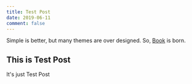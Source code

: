 ```yaml
---
title: Test Post
date: 2019-06-11
comment: false
---
```


Simple is better, but many themes are over designed.
So, [Book](https://github.com/kkninjae/book) is born.


## This is Test Post
It's just Test Post
